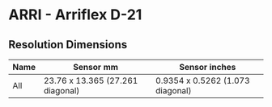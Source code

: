 # ARRI - Arriflex D-21

## Resolution Dimensions

| Name   | Sensor mm                        | Sensor inches                    |
|--------|----------------------------------|----------------------------------|
| All    | 23.76 x 13.365 (27.261 diagonal) | 0.9354 x 0.5262 (1.073 diagonal) |
